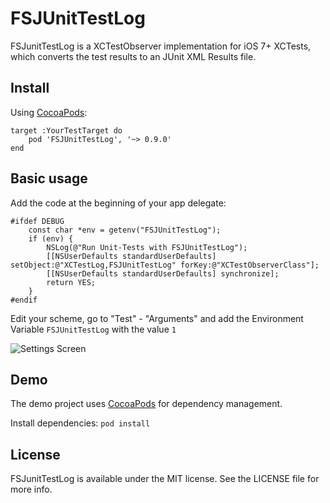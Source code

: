 # FSJUnitTestLog

FSJunitTestLog is a XCTestObserver implementation for iOS 7+ XCTests, which converts the test results to an JUnit XML Results file.

## Install
Using [CocoaPods](http://cocoapods.org/):

```
target :YourTestTarget do
	pod 'FSJUnitTestLog', '~> 0.9.0'
end
```

## Basic usage

Add the code at the beginning of your app delegate: 

```objc
#ifdef DEBUG
    const char *env = getenv("FSJUnitTestLog");
    if (env) {
        NSLog(@"Run Unit-Tests with FSJUnitTestLog");
        [[NSUserDefaults standardUserDefaults] setObject:@"XCTestLog,FSJUnitTestLog" forKey:@"XCTestObserverClass"];
        [[NSUserDefaults standardUserDefaults] synchronize];
        return YES;
    }
#endif
```

Edit your scheme, go to "Test" - "Arguments" and add the Environment Variable `FSJUnitTestLog` with the value `1`

![Settings Screen](https://raw.github.com/x2on/FSJUnitTestLog/master/FSJUnitTestLogExample/Screen.png)

## Demo

The demo project uses [CocoaPods](http://cocoapods.org/) for dependency management.

Install dependencies: `pod install`

## License

FSJunitTestLog is available under the MIT license. See the LICENSE file for more info.

